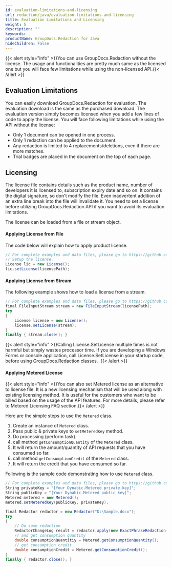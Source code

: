 ```yaml
---
id: evaluation-limitations-and-licensing
url: redaction/java/evaluation-limitations-and-licensing
title: Evaluation Limitations and Licensing
weight: 5
description: ""
keywords: 
productName: GroupDocs.Redaction for Java
hideChildren: False
---
```

{{< alert style="info" >}}You can use GroupDocs.Redaction without the license. The usage and functionalities are pretty much same as the licensed one but you will face few limitations while using the non-licensed API.{{< /alert >}}

## Evaluation Limitations

You can easily download GroupDocs.Redaction for evaluation. The evaluation download is the same as the purchased download. The evaluation version simply becomes licensed when you add a few lines of code to apply the license. You will face following limitations while using the API without the license:  

*   Only 1 document can be opened in one process.
*   Only 1 redaction can be applied to the document.
*   Any redaction is limited to 4 replacements/deletions, even if there are more matches.
*   Trial badges are placed in the document on the top of each page.

## Licensing

The license file contains details such as the product name, number of developers it is licensed to, subscription expiry date and so on. It contains the digital signature, so don't modify the file. Even inadvertent addition of an extra line break into the file will invalidate it. You need to set a license before utilizing GroupDocs.Redaction API if you want to avoid its evaluation limitations. 

  
The license can be loaded from a file or stream object.

#### Applying License from File

The code below will explain how to apply product license.

```csharp
// For complete examples and data files, please go to https://github.com/groupdocs-redaction/GroupDocs.Redaction-for-Java
// Setup the license.
License lic = new License();
lic.setLicense(licensePath);
```

#### Applying License from Stream

The following example shows how to load a license from a stream.

```csharp
// For complete examples and data files, please go to https://github.com/groupdocs-redaction/GroupDocs.Redaction-for-Java
final FileInputStream stream = new FileInputStream(licensePath);
try 
{
    License license = new License();
    license.setLicense(stream);
}
finally { stream.close(); }
```

{{< alert style="info" >}}Calling License.SetLicense multiple times is not harmful but simply wastes processor time. If you are developing a Windows Forms or console application, call License.SetLicense in your startup code, before using GroupDocs.Redaction classes.  {{< /alert >}}

#### Applying Metered License

{{< alert style="info" >}}You can also set Metered license as an alternative to license file. It is a new licensing mechanism that will be used along with existing licensing method. It is useful for the customers who want to be billed based on the usage of the API features. For more details, please refer to Metered Licensing FAQ section.{{< /alert >}}

Here are the simple steps to use the `Metered` class.

1.  Create an instance of `Metered` class.
2.  Pass public & private keys to `setMeteredKey` method.
3.  Do processing (perform task).
4.  call method `getConsumptionQuantity` of the `Metered` class.
5.  It will return the amount/quantity of API requests that you have consumed so far.
6.  call method `getConsumptionCredit` of the `Metered` class.
7.  It will return the credit that you have consumed so far.

Following is the sample code demonstrating how to use `Metered` class.

```csharp
// For complete examples and data files, please go to https://github.com/groupdocs-redaction/GroupDocs.Redaction-for-Java
String privateKey = "[Your Dynabic.Metered private key]";
String publicKey = "[Your Dynabic.Metered public key]";
Metered metered = new Metered();
metered.setMeteredKey(publicKey, privateKey);

final Redactor redactor = new Redactor("D:\Sample.docx");
try 
{
    // Do some redaction
    RedactorChangeLog result = redactor.apply(new ExactPhraseRedaction("John Doe", new ReplacementOptions(java.awt.Color.RED)));
    // and get consumption quantity
    double consumptionQuantitiy = Metered.getConsumptionQuantity();
    // get consumption credit 
    double consumptionCredit = Metered.getConsumptionCredit();
}
finally { redactor.close(); }
```

